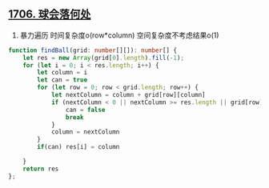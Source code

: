 ## [1706. 球会落何处](https://leetcode-cn.com/problems/where-will-the-ball-fall/)

1. 暴力遍历 时间复杂度o(row*column) 空间复杂度不考虑结果o(1)
```ts
function findBall(grid: number[][]): number[] {
    let res = new Array(grid[0].length).fill(-1);
    for (let i = 0; i < res.length; i++) {
        let column = i
        let can = true
        for (let row = 0; row < grid.length; row++) {
            let nextColumn = column + grid[row][column]
            if (nextColumn < 0 || nextColumn >= res.length || grid[row][column] !== grid[row][nextColumn]) {
                can = false
                break
            }
            column = nextColumn
        }
        if(can) res[i] = column

    }
    return res
};
```